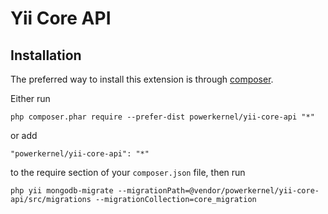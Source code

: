 Yii Core API
============

Installation
------------

The preferred way to install this extension is through [composer](http://getcomposer.org/download/).

Either run

```
php composer.phar require --prefer-dist powerkernel/yii-core-api "*"
```

or add

```
"powerkernel/yii-core-api": "*"
```

to the require section of your `composer.json` file, then run

```
php yii mongodb-migrate --migrationPath=@vendor/powerkernel/yii-core-api/src/migrations --migrationCollection=core_migration
```
